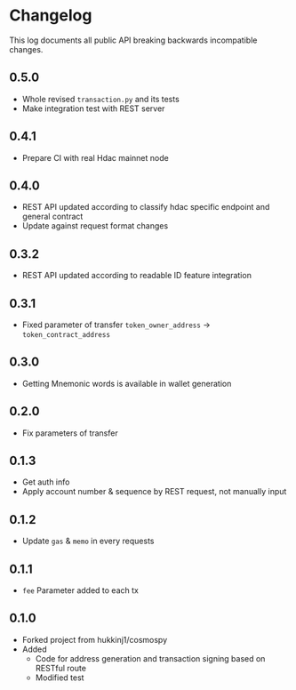 Changelog
=========

This log documents all public API breaking backwards incompatible changes.

0.5.0
----

- Whole revised `transaction.py` and its tests
- Make integration test with REST server

0.4.1
----

- Prepare CI with real Hdac mainnet node

0.4.0
----

- REST API updated according to classify hdac specific endpoint and general contract
- Update against request format changes

0.3.2
----

- REST API updated according to readable ID feature integration

0.3.1
-----

- Fixed parameter of transfer `token_owner_address` -> `token_contract_address`

0.3.0
-----

- Getting Mnemonic words is available in wallet generation

0.2.0
-----

- Fix parameters of transfer

0.1.3
-----

- Get auth info
- Apply account number & sequence by REST request, not manually input

0.1.2
-----

- Update `gas` & `memo` in every requests

0.1.1
-----

- `fee` Parameter added to each tx

0.1.0
-----

- Forked project from hukkinj1/cosmospy
- Added
  - Code for address generation and transaction signing based on RESTful route
  - Modified test

